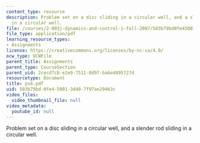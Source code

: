 ```yaml
---
content_type: resource
description: Problem set on a disc sliding in a circular well, and a slender rod sliding
  in a circular well.
file: /courses/2-003j-dynamics-and-control-i-fall-2007/503b79bd0fe450013d407f97ae29463c_ps6.pdf
file_type: application/pdf
learning_resource_types:
- Assignments
license: https://creativecommons.org/licenses/by-nc-sa/4.0/
ocw_type: OCWFile
parent_title: Assignments
parent_type: CourseSection
parent_uid: 2cecd7cb-e2e9-7511-8d97-ba6e4895727d
resourcetype: Document
title: ps6.pdf
uid: 503b79bd-0fe4-5001-3d40-7f97ae29463c
video_files:
  video_thumbnail_file: null
video_metadata:
  youtube_id: null
---
```

Problem set on a disc sliding in a circular well, and a slender rod sliding in a circular well.